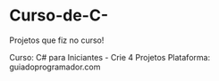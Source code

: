 # Curso-de-C-
Projetos que fiz no curso!

Curso: C# para Iniciantes - Crie 4 Projetos
Plataforma: guiadoprogramador.com
